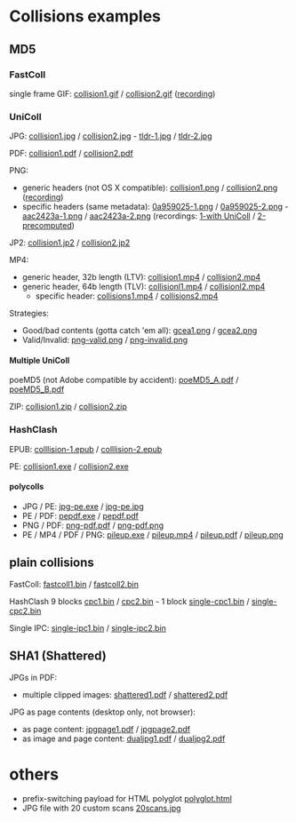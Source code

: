# Collisions examples


## MD5


### FastColl

single frame GIF: [collision1.gif](collision1.gif) / [collision2.gif](collision2.gif) ([recording](gifFastColl.svg))


### UniColl

JPG: [collision1.jpg](collision1.jpg) / [collision2.jpg](collision2.jpg) - [tldr-1.jpg](tldr-1.jpg) / [tldr-2.jpg](tldr-2.jpg)

PDF: [collision1.pdf](collision1.pdf) / [collision2.pdf](collision2.pdf)

PNG:
- generic headers (not OS X compatible): [collision1.png](collision1.png) / [collision2.png](collision2.png) ([recording](pngGen.svg))
- specific headers (same metadata): [0a959025-1.png](0a959025-1.png) / [0a959025-2.png](0a959025-2.png) - [aac2423a-1.png](aac2423a-1.png) / [aac2423a-2.png](aac2423a-2.png) (recordings: [1-with UniColl](pngUniColl.svg) / [2-precomputed](pngSpec.svg))

JP2: [collision1.jp2](collision1.jp2) / [collision2.jp2](collision2.jp2)

MP4:
- generic header, 32b length (LTV): [collision1.mp4](collision1.mp4) / [collision2.mp4](collision2.mp4)
- generic header, 64b length (TLV): [collisionl1.mp4](collisionl1.mp4) / [collisionl2.mp4](collisionl2.mp4)
  - specific header: [collisions1.mp4](collisions1.mp4) / [collisions2.mp4](collisions2.mp4)

Strategies:
- Good/bad contents (gotta catch 'em all): [gcea1.png](gcea1.png) / [gcea2.png](gcea2.png)
- Valid/Invalid: [png-valid.png](png-valid.png) / [png-invalid.png](png-invalid.png)


#### Multiple UniColl

poeMD5 (not Adobe compatible by accident): [poeMD5_A.pdf](poeMD5_A.pdf) / [poeMD5_B.pdf](poeMD5_B.pdf)

ZIP: [collision1.zip](collision1.zip) / [collision2.zip](collision2.zip)


### HashClash

EPUB: [colllision-1.epub](colllision-1.epub) / [colllision-2.epub](colllision-2.epub)

PE: [collision1.exe](collision1.exe) / [collision2.exe](collision2.exe)


#### polycolls

- JPG / PE: [jpg-pe.exe](jpg-pe.exe) / [jpg-pe.jpg](jpg-pe.jpg)
- PE / PDF: [pepdf.exe](pepdf.exe) / [pepdf.pdf](pepdf.pdf)
- PNG / PDF: [png-pdf.pdf](png-pdf.pdf) / [png-pdf.png](png-pdf.png)
- PE / MP4 / PDF / PNG: [pileup.exe](pileup.exe) / [pileup.mp4](pileup.mp4) / [pileup.pdf](pileup.pdf) / [pileup.png](pileup.png)


## plain collisions

FastColl: [fastcoll1.bin](fastcoll1.bin) / [fastcoll2.bin](fastcoll2.bin)

HashClash 9 blocks [cpc1.bin](cpc1.bin) / [cpc2.bin](cpc2.bin) - 1 block [single-cpc1.bin](single-cpc1.bin) / [single-cpc2.bin](single-cpc2.bin)

Single IPC: [single-ipc1.bin](single-ipc1.bin) / [single-ipc2.bin](single-ipc2.bin)


## SHA1 (Shattered)

JPGs in PDF:
- multiple clipped images: [shattered1.pdf](shattered1.pdf) / [shattered2.pdf](shattered2.pdf)

JPG as page contents (desktop only, not browser):
- as page content: [jpgpage1.pdf](jpgpage1.pdf) / [jpgpage2.pdf](jpgpage2.pdf)
- as image and page content: [dualjpg1.pdf](dualjpg1.pdf) / [dualjpg2.pdf](dualjpg2.pdf)

# others

- prefix-switching payload for HTML polyglot [polyglot.html](polyglot.html)
- JPG file with 20 custom scans [20scans.jpg](20scans.jpg)
